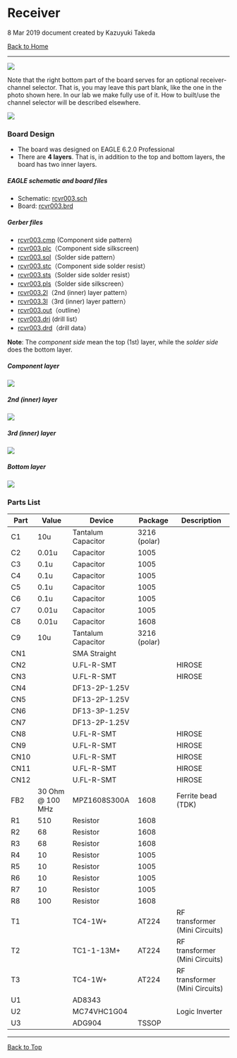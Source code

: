 # Receiver

8 Mar 2019 document created by Kazuyuki Takeda

[Back to Home](../../index.md)  

- - -
![](receiverBoard.png)

Note that the right bottom part of the board serves for an optional receiver-channel selector. That is, you may leave this part blank, like the one in the photo shown here. In our lab we make fully use of it. How to built/use the channel selector will be described elsewhere.


![](receiverBoard02.png)


### Board Design  

- The board was designed on EAGLE 6.2.0 Professional  
- There are **4 layers**. That is, in addition to the top and bottom layers, the board has two inner layers.  

##### EAGLE schematic and board files
- Schematic: [rcvr003.sch](data/rcvr003.sch)  
- Board: [rcvr003.brd](data/rcvr003.brd)  

##### Gerber files

- [rcvr003.cmp](data/gerber/rcvr003.cmp) (Component side pattern)
- [rcvr003.plc](data/gerber/rcvr003.plc)（Component side silkscreen)
- [rcvr003.sol](data/gerber/rcvr003.sol)（Solder side pattern）
- [rcvr003.stc](data/gerber/rcvr003.stc)（Component side solder resist）
- [rcvr003.sts](data/gerber/rcvr003.sts)（Solder side solder resist）
- [rcvr003.pls](data/gerber/rcvr003.pls)（Solder side silkscreen）
- [rcvr003.2l](data/gerber/rcvr003.2l)（2nd (inner) layer pattern）
- [rcvr003.3l](data/gerber/rcvr003.3l)（3rd (inner) layer pattern）
- [rcvr003.out](data/gerber/rcvr003.out)（outline）
- [rcvr003.dri](data/gerber/rcvr003.dri) (drill list）
- [rcvr003.drd](data/gerber/rcvr003.drd)（drill data）

**Note**: The *component side* mean the top (1st) layer, while the *solder side* does the bottom layer.

##### Component layer
![](rcvr003-cmp.png)  

##### 2nd (inner) layer
![](rcvr003-2l.png)  

##### 3rd (inner) layer
![](rcvr003-3l.png)  

##### Bottom layer
![](rcvr003-sol.png)  


### Parts List

Part| 	Value | 	Device | 	Package	| Description
---|---|---|---|---
C1  | 10u	  | Tantalum Capacitor |3216 (polar) 	|
C2  | 0.01u	| Capacitor	| 1005	|
C3  | 0.1u	| Capacitor	| 1005	|
C4  | 0.1u	| Capacitor	| 1005	|
C5  | 0.1u	| Capacitor	| 1005	|
C6  | 0.1u	| Capacitor	| 1005	|
C7  | 0.01u	| Capacitor	| 1005	|
C8  | 0.01u	| Capacitor	| 1608	|
C9  | 10u	  | Tantalum Capacitor | 3216 (polar)	|
CN1 | |  SMA Straight
CN2 | |  U.FL-R-SMT |		| HIROSE
CN3 | |  U.FL-R-SMT | 	| HIROSE
CN4 | |  DF13-2P-1.25V	| 	
CN5 | |  DF13-2P-1.25V	| 	
CN6 | |  DF13-3P-1.25V	| 	
CN7 | |  DF13-2P-1.25V	| 	
CN8 | |  U.FL-R-SMT |		| HIROSE
CN9 | |  U.FL-R-SMT |		| HIROSE
CN10|	|  U.FL-R-SMT |		| HIROSE
CN11|	|  U.FL-R-SMT |		| HIROSE
CN12|	|  U.FL-R-SMT |		| HIROSE
FB2  |  30 Ohm @ 100 MHz   |  MPZ1608S300A   | 1608   | Ferrite bead (TDK)    
R1  |	  510 | Resistor	| 1608
R2  |	  68  | Resistor	| 1608
R3  |	  68  | Resistor	| 1608
R4  |	  10  | Resistor	| 1005
R5  |	  10  | Resistor	| 1005
R6  |	  10  | Resistor	| 1005
R7  |	  10  | Resistor	| 1005
R8  |	  100 |  Resistor	| 1608
T1  |	  | TC4-1W+	   |  AT224	| RF transformer (Mini Circuits)
T2  |	  | TC1-1-13M+ | 	AT224	| RF transformer (Mini Circuits)
T3  |	  | TC4-1W+    | 	AT224	| RF transformer (Mini Circuits)
U1  |	  | AD8343     | 		
U2  |	  | MC74VHC1G04| 	 | Logic Inverter
U3  |	  | ADG904     | 	TSSOP





- - -
[Back to Top](../../index.md)
